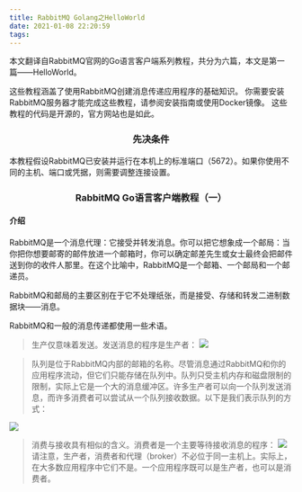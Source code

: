 ```yaml
---
title: RabbitMQ Golang之HelloWorld
date: 2021-01-08 22:20:59
tags:
---
```

本文翻译自RabbitMQ官网的Go语言客户端系列教程，共分为六篇，本文是第一篇——HelloWorld。

这些教程涵盖了使用RabbitMQ创建消息传递应用程序的基础知识。 你需要安装RabbitMQ服务器才能完成这些教程，请参阅安装指南或使用Docker镜像。 这些教程的代码是开源的，官方网站也是如此。


### <center>先决条件 </center>
本教程假设RabbitMQ已安装并运行在本机上的标准端口（5672）。如果你使用不同的主机、端口或凭据，则需要调整连接设置。


###  <center>RabbitMQ Go语言客户端教程（一） </center>

#### 介绍
RabbitMQ是一个消息代理：它接受并转发消息。你可以把它想象成一个邮局：当你把你想要邮寄的邮件放进一个邮箱时，你可以确定邮差先生或女士最终会把邮件送到你的收件人那里。在这个比喻中，RabbitMQ是一个邮箱、一个邮局和一个邮递员。

RabbitMQ和邮局的主要区别在于它不处理纸张，而是接受、存储和转发二进制数据块——消息。

RabbitMQ和一般的消息传递都使用一些术语。

> 生产仅意味着发送。发送消息的程序是生产者：
![](https://tva1.sinaimg.cn/large/008eGmZEgy1gmgnk1d1gnj301z01fdfl.jpg)

> 队列是位于RabbitMQ内部的邮箱的名称。尽管消息通过RabbitMQ和你的应用程序流动，但它们只能存储在队列中。队列只受主机内存和磁盘限制的限制，实际上它是一个大的消息缓冲区。许多生产者可以向一个队列发送消息，而许多消费者可以尝试从一个队列接收数据。以下是我们表示队列的方式：

![](https://tva1.sinaimg.cn/large/008eGmZEgy1gmgnk9o4loj303m02j0ol.jpg)

> 消费与接收具有相似的含义。消费者是一个主要等待接收消息的程序：
![](https://tva1.sinaimg.cn/large/008eGmZEgy1gmgnki4ehmj301z01fjr5.jpg)
请注意，生产者，消费者和代理（broker）不必位于同一主机上。实际上，在大多数应用程序中它们不是。一个应用程序既可以是生产者，也可以是消费者。

